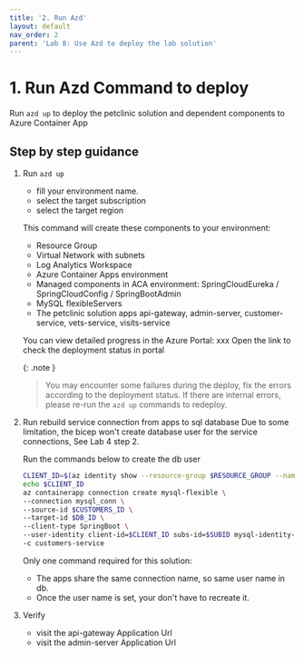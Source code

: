 ```yaml
---
title: '2. Run Azd'
layout: default
nav_order: 2
parent: 'Lab 8: Use Azd to deploy the lab solution'
---
```


# 1. Run Azd Command to deploy

Run `azd up` to deploy the petclinic solution and dependent components to Azure Container App

## Step by step guidance

1. Run `azd up`

    - fill your environment name.
    - select the target subscription
    - select the target region

    This command will create these components to your environment:

    - Resource Group
    - Virtual Network with subnets
    - Log Analytics Workspace
    - Azure Container Apps environment
    - Managed components in ACA environment: SpringCloudEureka / SpringCloudConfig / SpringBootAdmin
    - MySQL flexibleServers
    - The petclinic solution apps api-gateway, admin-server, customer-service, vets-service, visits-service

    You can view detailed progress in the Azure Portal: xxx
    Open the link to check the deployment status in portal

    {: .note }
    > You may encounter some failures during the deploy, fix the errors according to the deployment status.
    > If there are internal errors, please re-run the `azd up` commands to redeploy.

1. Run rebuild service connection from apps to sql database
    Due to some limitation, the bicep won't create database user for the service connections, See Lab 4 step 2.

    Run the commands below to create the db user

    ```bash
    CLIENT_ID=$(az identity show --resource-group $RESOURCE_GROUP --name $ACA_IDENTITY --query 'clientId' --output tsv)
    echo $CLIENT_ID
    az containerapp connection create mysql-flexible \
    --connection mysql_conn \
    --source-id $CUSTOMERS_ID \
    --target-id $DB_ID \
    --client-type SpringBoot \
    --user-identity client-id=$CLIENT_ID subs-id=$SUBID mysql-identity-id=$ADMIN_IDENTITY_RESOURCE_ID \
    -c customers-service
    ```

    Only one command required for this solution:

    - The apps share the same connection name, so same user name in db.
    - Once the user name is set, your don't have to recreate it.

1. Verify

    - visit the api-gateway Application Url
    - visit the admin-server Application Url
